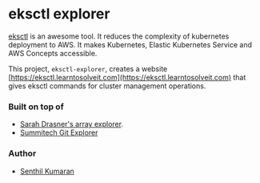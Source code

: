 # eksctl explorer

[eksctl](https://eksctl.io/) is an awesome tool. It reduces the complexity of kubernetes deployment to AWS.
It makes Kubernetes, Elastic Kubernetes Service and AWS Concepts accessible.

This project, `eksctl-explorer`, creates a website [https://eksctl.learntosolveit.com](https://eksctl.learntosolveit.com) that gives eksctl commands for cluster management operations.

### Built on top of

* [Sarah Drasner's array explorer](https://github.com/sdras/array-explorer).
* [Summitech Git Explorer](https://gitexplorer.com)


### Author

* [Senthil Kumaran](https://senthil.learntosolveit.com)
